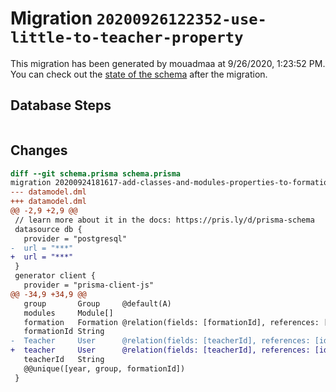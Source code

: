 # Migration `20200926122352-use-little-to-teacher-property`

This migration has been generated by mouadmaa at 9/26/2020, 1:23:52 PM.
You can check out the [state of the schema](./schema.prisma) after the migration.

## Database Steps

```sql

```

## Changes

```diff
diff --git schema.prisma schema.prisma
migration 20200924181617-add-classes-and-modules-properties-to-formation-model..20200926122352-use-little-to-teacher-property
--- datamodel.dml
+++ datamodel.dml
@@ -2,9 +2,9 @@
 // learn more about it in the docs: https://pris.ly/d/prisma-schema
 datasource db {
   provider = "postgresql"
-  url = "***"
+  url = "***"
 }
 generator client {
   provider = "prisma-client-js"
@@ -34,9 +34,9 @@
   group       Group     @default(A)
   modules     Module[]
   formation   Formation @relation(fields: [formationId], references: [id])
   formationId String
-  Teacher     User      @relation(fields: [teacherId], references: [id])
+  teacher     User      @relation(fields: [teacherId], references: [id])
   teacherId   String
   @@unique([year, group, formationId])
 }
```


